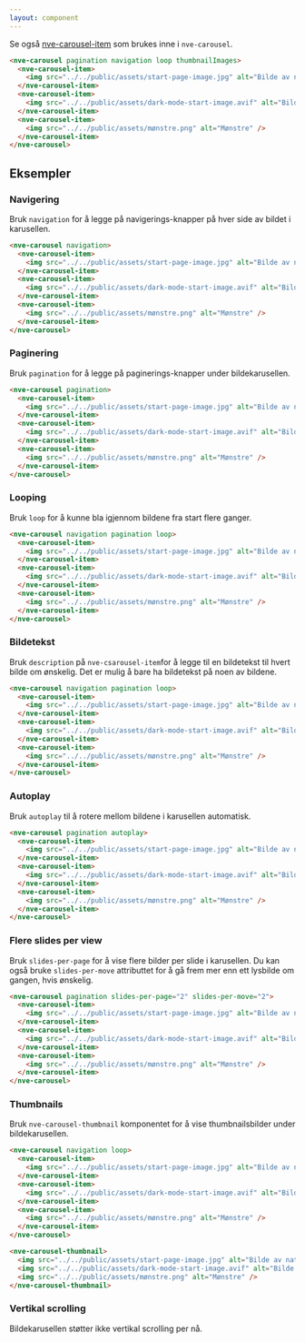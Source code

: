 ```yaml
---
layout: component
---
```


Se også [nve-carousel-item](./nve-carousel-item.html) som brukes inne i `nve-carousel`.

<CodeExamplePreview>

```html
<nve-carousel pagination navigation loop thumbnailImages>
  <nve-carousel-item>
    <img src="../../public/assets/start-page-image.jpg" alt="Bilde av naturen i dagslys." />
  </nve-carousel-item>
  <nve-carousel-item>
    <img src="../../public/assets/dark-mode-start-image.avif" alt="Bilde av naturen på natten." />
  </nve-carousel-item>
  <nve-carousel-item>
    <img src="../../public/assets/mønstre.png" alt="Mønstre" />
  </nve-carousel-item>
</nve-carousel>
```

</CodeExamplePreview>

## Eksempler

### Navigering

Bruk `navigation` for å legge på navigerings-knapper på hver side av bildet i karusellen.
<CodeExamplePreview>

```html
<nve-carousel navigation>
  <nve-carousel-item>
    <img src="../../public/assets/start-page-image.jpg" alt="Bilde av naturen i dagslys." />
  </nve-carousel-item>
  <nve-carousel-item>
    <img src="../../public/assets/dark-mode-start-image.avif" alt="Bilde av naturen på natten." />
  </nve-carousel-item>
  <nve-carousel-item>
    <img src="../../public/assets/mønstre.png" alt="Mønstre" />
  </nve-carousel-item>
</nve-carousel>
```

</CodeExamplePreview>

### Paginering

Bruk `pagination` for å legge på paginerings-knapper under bildekarusellen.

<CodeExamplePreview>

```html
<nve-carousel pagination>
  <nve-carousel-item>
    <img src="../../public/assets/start-page-image.jpg" alt="Bilde av naturen i dagslys." />
  </nve-carousel-item>
  <nve-carousel-item>
    <img src="../../public/assets/dark-mode-start-image.avif" alt="Bilde av naturen på natten." />
  </nve-carousel-item>
  <nve-carousel-item>
    <img src="../../public/assets/mønstre.png" alt="Mønstre" />
  </nve-carousel-item>
</nve-carousel>
```

</CodeExamplePreview>

### Looping

Bruk `loop` for å kunne bla igjennom bildene fra start flere ganger.

<CodeExamplePreview>

```html
<nve-carousel navigation pagination loop>
  <nve-carousel-item>
    <img src="../../public/assets/start-page-image.jpg" alt="Bilde av naturen i dagslys." />
  </nve-carousel-item>
  <nve-carousel-item>
    <img src="../../public/assets/dark-mode-start-image.avif" alt="Bilde av naturen på natten." />
  </nve-carousel-item>
  <nve-carousel-item>
    <img src="../../public/assets/mønstre.png" alt="Mønstre" />
  </nve-carousel-item>
</nve-carousel>
```

</CodeExamplePreview>

### Bildetekst

Bruk `description` på `nve-csarousel-item`for å legge til en bildetekst til hvert bilde om ønskelig. Det er mulig å bare ha bildetekst på noen av bildene.

<CodeExamplePreview>

```html
<nve-carousel navigation pagination loop>
  <nve-carousel-item>
    <img src="../../public/assets/start-page-image.jpg" alt="Bilde av naturen i dagslys." />
  </nve-carousel-item>
  <nve-carousel-item>
    <img src="../../public/assets/dark-mode-start-image.avif" alt="Bilde av naturen på natten." />
  </nve-carousel-item>
  <nve-carousel-item>
    <img src="../../public/assets/mønstre.png" alt="Mønstre" />
  </nve-carousel-item>
</nve-carousel>
```

</CodeExamplePreview>

### Autoplay

Bruk `autoplay` til å rotere mellom bildene i karusellen automatisk.

<CodeExamplePreview>

```html
<nve-carousel pagination autoplay>
  <nve-carousel-item>
    <img src="../../public/assets/start-page-image.jpg" alt="Bilde av naturen i dagslys." />
  </nve-carousel-item>
  <nve-carousel-item>
    <img src="../../public/assets/dark-mode-start-image.avif" alt="Bilde av naturen på natten." />
  </nve-carousel-item>
  <nve-carousel-item>
    <img src="../../public/assets/mønstre.png" alt="Mønstre" />
  </nve-carousel-item>
</nve-carousel>
```

</CodeExamplePreview>

### Flere slides per view

Bruk `slides-per-page` for å vise flere bilder per slide i karusellen. Du kan også bruke `slides-per-move` attributtet for å gå frem mer enn ett lysbilde om gangen, hvis ønskelig.

<CodeExamplePreview>

```html
<nve-carousel pagination slides-per-page="2" slides-per-move="2">
  <nve-carousel-item>
    <img src="../../public/assets/start-page-image.jpg" alt="Bilde av naturen i dagslys." />
  </nve-carousel-item>
  <nve-carousel-item>
    <img src="../../public/assets/dark-mode-start-image.avif" alt="Bilde av naturen på natten." />
  </nve-carousel-item>
  <nve-carousel-item>
    <img src="../../public/assets/mønstre.png" alt="Mønstre" />
  </nve-carousel-item>
</nve-carousel>
```

</CodeExamplePreview>

### Thumbnails

Bruk `nve-carousel-thumbnail` komponentet for å vise thumbnailsbilder under bildekarusellen.

<CodeExamplePreview>

```html
<nve-carousel navigation loop>
  <nve-carousel-item>
    <img src="../../public/assets/start-page-image.jpg" alt="Bilde av naturen i dagslys." />
  </nve-carousel-item>
  <nve-carousel-item>
    <img src="../../public/assets/dark-mode-start-image.avif" alt="Bilde av naturen på natten." />
  </nve-carousel-item>
  <nve-carousel-item>
    <img src="../../public/assets/mønstre.png" alt="Mønstre" />
  </nve-carousel-item>
</nve-carousel>

<nve-carousel-thumbnail>
  <img src="../../public/assets/start-page-image.jpg" alt="Bilde av naturen i dagslys." />
  <img src="../../public/assets/dark-mode-start-image.avif" alt="Bilde av naturen på natten." />
  <img src="../../public/assets/mønstre.png" alt="Mønstre" />
</nve-carousel-thumbnail>
```

</CodeExamplePreview>

### Vertikal scrolling

Bildekarusellen støtter ikke vertikal scrolling per nå.
